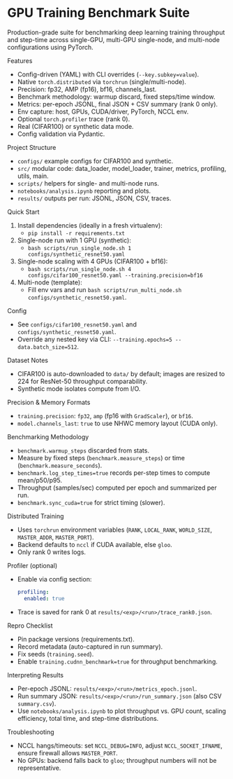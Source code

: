 GPU Training Benchmark Suite
===========================

Production-grade suite for benchmarking deep learning training throughput and step-time across single-GPU, multi-GPU single-node, and multi-node configurations using PyTorch.

Features
- Config-driven (YAML) with CLI overrides (`--key.subkey=value`).
- Native `torch.distributed` via `torchrun` (single/multi-node).
- Precision: fp32, AMP (fp16), bf16, channels_last.
- Benchmark methodology: warmup discard, fixed steps/time window.
- Metrics: per-epoch JSONL, final JSON + CSV summary (rank 0 only).
- Env capture: host, GPUs, CUDA/driver, PyTorch, NCCL env.
- Optional `torch.profiler` trace (rank 0).
- Real (CIFAR100) or synthetic data mode.
- Config validation via Pydantic.

Project Structure
- `configs/` example configs for CIFAR100 and synthetic.
- `src/` modular code: data_loader, model_loader, trainer, metrics, profiling, utils, main.
- `scripts/` helpers for single- and multi-node runs.
- `notebooks/analysis.ipynb` reporting and plots.
- `results/` outputs per run: JSONL, JSON, CSV, traces.

Quick Start
1) Install dependencies (ideally in a fresh virtualenv):
   - `pip install -r requirements.txt`
2) Single-node run with 1 GPU (synthetic):
   - `bash scripts/run_single_node.sh 1 configs/synthetic_resnet50.yaml`
3) Single-node scaling with 4 GPUs (CIFAR100 + bf16):
   - `bash scripts/run_single_node.sh 4 configs/cifar100_resnet50.yaml --training.precision=bf16`
4) Multi-node (template):
   - Fill env vars and run `bash scripts/run_multi_node.sh configs/synthetic_resnet50.yaml`.

Config
- See `configs/cifar100_resnet50.yaml` and `configs/synthetic_resnet50.yaml`.
- Override any nested key via CLI: `--training.epochs=5 --data.batch_size=512`.

Dataset Notes
- CIFAR100 is auto-downloaded to `data/` by default; images are resized to 224 for ResNet-50 throughput comparability.
- Synthetic mode isolates compute from I/O.

Precision & Memory Formats
- `training.precision`: `fp32`, `amp` (fp16 with `GradScaler`), or `bf16`.
- `model.channels_last`: `true` to use NHWC memory layout (CUDA only).

Benchmarking Methodology
- `benchmark.warmup_steps` discarded from stats.
- Measure by fixed steps (`benchmark.measure_steps`) or time (`benchmark.measure_seconds`).
- `benchmark.log_step_times=true` records per-step times to compute mean/p50/p95.
- Throughput (samples/sec) computed per epoch and summarized per run.
- `benchmark.sync_cuda=true` for strict timing (slower).

Distributed Training
- Uses `torchrun` environment variables (`RANK`, `LOCAL_RANK`, `WORLD_SIZE`, `MASTER_ADDR`, `MASTER_PORT`).
- Backend defaults to `nccl` if CUDA available, else `gloo`.
- Only rank 0 writes logs.

Profiler (optional)
- Enable via config section:
  ```yaml
  profiling:
    enabled: true
  ```
- Trace is saved for rank 0 at `results/<exp>/<run>/trace_rank0.json`.

Repro Checklist
- Pin package versions (requirements.txt).
- Record metadata (auto-captured in run summary).
- Fix seeds (`training.seed`).
- Enable `training.cudnn_benchmark=true` for throughput benchmarking.

Interpreting Results
- Per-epoch JSONL: `results/<exp>/<run>/metrics_epoch.jsonl`.
- Run summary JSON: `results/<exp>/<run>/run_summary.json` (also CSV `summary.csv`).
- Use `notebooks/analysis.ipynb` to plot throughput vs. GPU count, scaling efficiency, total time, and step-time distributions.

Troubleshooting
- NCCL hangs/timeouts: set `NCCL_DEBUG=INFO`, adjust `NCCL_SOCKET_IFNAME`, ensure firewall allows `MASTER_PORT`.
- No GPUs: backend falls back to `gloo`; throughput numbers will not be representative.
